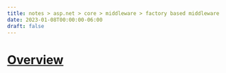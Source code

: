 ```yaml
---
title: notes > asp.net > core > middleware > factory based middleware
date: 2023-01-08T00:00:00-06:00
draft: false
---
```


# [Overview](https://learn.microsoft.com/en-us/aspnet/core/fundamentals/middleware/extensibility?view=aspnetcore-7.0)
